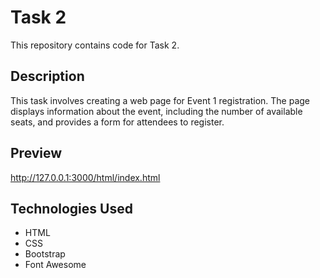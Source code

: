 # Task 2

This repository contains code for Task 2.

## Description

This task involves creating a web page for Event 1 registration. The page displays information about the event, including the number of available seats, and provides a form for attendees to register.

## Preview

http://127.0.0.1:3000/html/index.html

## Technologies Used

- HTML
- CSS
- Bootstrap
- Font Awesome


   
